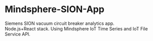 # Mindsphere-SION-App
Siemens SION vacuum circuit breaker analytics app.<br>
Node.js+React stack. Using Mindsphere IoT Time Series and IoT File Service API.
